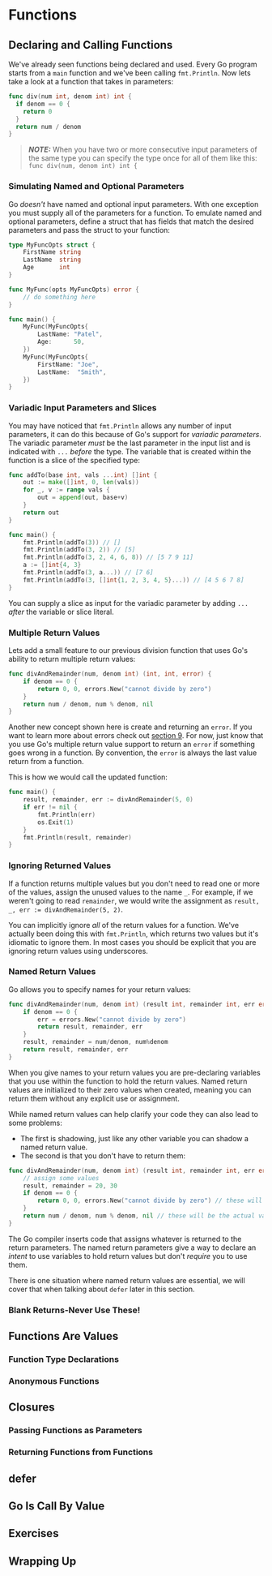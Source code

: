 # Functions

## Declaring and Calling Functions
We've already seen functions being declared and used. Every Go program starts from a `main` function and we've been calling `fmt.Println`. Now lets take a look at a function that takes in parameters:
```go
func div(num int, denom int) int {
  if denom == 0 {
    return 0
  }
  return num / denom
}
```
> **_NOTE:_** When you have two or more consecutive input parameters of the same type you can specify the type once for all of them like this: `func div(num, denom int) int {`

### Simulating Named and Optional Parameters
Go *doesn't* have named and optional input parameters. With one exception you must supply all of the parameters for a function. To emulate named and optional parameters, define a struct that has fields that match the desired parameters and pass the struct to your function:
```go
type MyFuncOpts struct {
	FirstName string
	LastName  string
	Age       int
}

func MyFunc(opts MyFuncOpts) error {
	// do something here
}

func main() {
	MyFunc(MyFuncOpts{
		LastName: "Patel",
		Age:      50,
	})
	MyFunc(MyFuncOpts{
		FirstName: "Joe",
		LastName:  "Smith",
	})
}
```
### Variadic Input Parameters and Slices
You may have noticed that `fmt.Println` allows any number of input parameters, it can do this because of Go's support for *variadic parameters*. The variadic parameter *must* be the last parameter in the input list and is indicated with `...` *before* the type. The variable that is created within the function is a slice of the specified type:
```go
func addTo(base int, vals ...int) []int {
	out := make([]int, 0, len(vals))
	for _, v := range vals {
		out = append(out, base+v)
	}
	return out
}

func main() {
	fmt.Println(addTo(3)) // []
	fmt.Println(addTo(3, 2)) // [5]
	fmt.Println(addTo(3, 2, 4, 6, 8)) // [5 7 9 11]
	a := []int{4, 3}
	fmt.Println(addTo(3, a...)) // [7 6]
	fmt.Println(addTo(3, []int{1, 2, 3, 4, 5}...)) // [4 5 6 7 8]
}
```
You can supply a slice as input for the variadic parameter by adding `...` *after* the variable or slice literal.

### Multiple Return Values
Lets add a small feature to our previous division function that uses Go's ability to return multiple return values:
```go
func divAndRemainder(num, denom int) (int, int, error) {
	if denom == 0 {
		return 0, 0, errors.New("cannot divide by zero")
	}
	return num / denom, num % denom, nil
}
```
Another new concept shown here is create and returning an `error`. If you want to learn more about errors check out [section 9](./09_errors.md). For now, just know that you use Go's multiple return value support to return an `error` if something goes wrong in a function. By convention, the `error` is always the last value return from a function.

This is how we would call the updated function:
```go
func main() {
	result, remainder, err := divAndRemainder(5, 0)
	if err != nil {
		fmt.Println(err)
		os.Exit(1)
	}
	fmt.Println(result, remainder)
}
```
### Ignoring Returned Values
If a function returns multiple values but you don't need to read one or more of the values, assign the unused values to the name `_`. For example, if we weren't going to read `remainder`, we would write the assignment as `result, _, err := divAndRemainder(5, 2)`.

You can implicitly ignore *all* of the return values for a function. We've actually been doing this with `fmt.Println`, which returns two values but it's idiomatic to ignore them. In most cases you should be explicit that you are ignoring return values using underscores. 

### Named Return Values
Go allows you to specify names for your return values:
```go
func divAndRemainder(num, denom int) (result int, remainder int, err error) {
	if denom == 0 {
		err = errors.New("cannot divide by zero")
		return result, remainder, err
	}
	result, remainder = num/denom, num%denom
	return result, remainder, err
}
```
When you give names to your return values you are pre-declaring variables that you use within the function to hold the return values. Named return values are initialized to their zero values when created, meaning you can return them without any explicit use or assignment.

While named return values can help clarify your code they can also lead to some problems:
- The first is shadowing, just like any other variable you can shadow a named return value.
- The second is that you don't have to return them:
```go
func divAndRemainder(num, denom int) (result int, remainder int, err error) {
	// assign some values
	result, remainder = 20, 30
	if denom == 0 {
		return 0, 0, errors.New("cannot divide by zero") // these will be the actual values returned
	}
	return num / denom, num % denom, nil // these will be the actual values returned
}
```
The Go compiler inserts code that assigns whatever is returned to the return parameters. The named return parameters give a way to declare an *intent* to use variables to hold return values but don't *require* you to use them.

There is one situation where named return values are essential, we will cover that when talking about `defer` later in this section.

### Blank Returns-Never Use These!


## Functions Are Values

### Function Type Declarations

### Anonymous Functions

## Closures

### Passing Functions as Parameters

### Returning Functions from Functions

## defer

## Go Is Call By Value

## Exercises

## Wrapping Up
